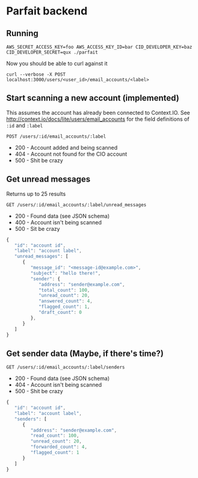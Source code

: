# Parfait backend

## Running

`AWS_SECRET_ACCESS_KEY=foo AWS_ACCESS_KEY_ID=bar CID_DEVELOPER_KEY=baz CID_DEVELOPER_SECRET=qux ./parfait`

Now you should be able to curl against it

`curl --verbose -X POST localhost:3000/users/<user_id>/email_accounts/<label>`


## Start scanning a new account (implemented)

This assumes the account has already been connected to Context.IO.  See http://context.io/docs/lite/users/email_accounts for the field definitions of `:id` and `:label`

`POST /users/:id/email_accounts/:label`

* 200 - Account added and being scanned
* 404 - Account not found for the CIO account
* 500 - Shit be crazy


## Get unread messages

Returns up to 25 results

`GET /users/:id/email_accounts/:label/unread_messages`

* 200 - Found data (see JSON schema)
* 400 - Account isn't being scanned
* 500 - Sit be crazy
 

```javascript
{
   "id": "account id",
   "label": "account label",
   "unread_messages": [
      {
         "message_id": "<message-id@example.com>", 
         "subject": "hello there!",
         "sender": {
            "address": "sender@example.com",
            "total_count": 100,
            "unread_count": 20,
            "answered_count": 4,
            "flagged_count": 1,
            "draft_count": 0
         },
      }
   ]
}
```

## Get sender data (Maybe, if there's time?)

`GET /users/:id/email_accounts/:label/senders`

* 200 - Found data (see JSON schema)
* 404 - Account isn't being scanned
* 500 - Shit be crazy

```javascript
{
   "id": "account id",
   "label": "account label",
   "senders": [
      {
         "address": "sender@example.com",
         "read_count": 100,
         "unread_count": 20,
         "forwarded_count": 4,
         "flagged_count": 1
      }
   ]
}
```
